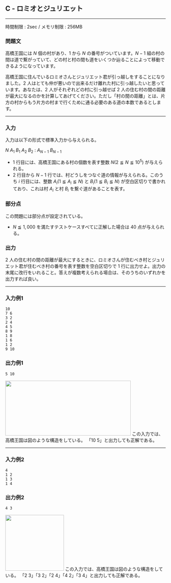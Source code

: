 ## C - ロミオとジュリエット

----------

時間制限 : 2sec / メモリ制限 : 256MB

### 問題文

高橋王国には $N$ 個の村があり、$1$ から $N$ の番号がついています。$N-1$ 組の村の間は道で繋がっていて、どの村と村の間も道をいくつか辿ることによって移動できるようになっています。

高橋王国に住んでいるロミオさんとジュリエット君が引っ越しをすることになりました。$2$ 人はとても仲が悪いので出来るだけ離れた村に引っ越したいと思っています。あなたは、$2$ 人がそれぞれどの村に引っ越せば $2$ 人の住む村の間の距離が最大になるのかを計算してあげてください。ただし「村の間の距離」とは、片方の村からもう片方の村まで行くために通る必要のある道の本数であるとします。

----------

### 入力

入力は以下の形式で標準入力から与えられる。

>
$N$
$A_1$ $B_1$
$A_2$ $B_2$
:
$A_{N-1}$ $B_{N-1}$


* $1$ 行目には、高橋王国にある村の個数を表す整数 $N (2 ≦ N ≦ 10^5)$ が与えられる。
* $2$ 行目から $N-1$ 行では、村どうしをつなぐ道の情報が与えられる。このうち $i$ 行目には、整数 $A_i (1 ≦ A_i ≦ N)$ と $B_i (1 ≦ B_i ≦ N)$ が空白区切りで書かれており、これは村 $A_i$ と村 $B_i$ を繋ぐ道があることを表す。
### 部分点

この問題には部分点が設定されている。

* $N ≦ 1,000$ を満たすテストケースすべてに正解した場合は $40$ 点が与えられる。
### 出力

$2$ 人の住む村の間の距離が最大にするときに、ロミオさんが住むべき村とジュリエット君が住むべき村の番号を表す整数を空白区切りで $1$ 行に出力せよ。出力の末尾に改行をいれること。答えが複数考えられる場合は、そのうちのいずれかを出力すれば良い。

----------

### 入力例1

```
10
7 6
3 2
2 4
4 5
8 9
1 8
1 6
1 2
9 10
```

### 出力例1

```
5 10
```

<img height="172px" src="/img/arc/022/3-1.png" width="394px">
</img>この入力では、高橋王国は図のような構造をしている。
「10 5」と出力しても正解である。

----------

### 入力例2

```
4
1 2
1 3
1 4
```

### 出力例2

```
4 3
```

<img height="175px" src="/img/arc/022/3-2.png" width="184px">
</img>この入力では、高橋王国は図のような構造をしている。
「2 3」「3 2」「2 4」「4 2」「3 4」と出力しても正解である。

